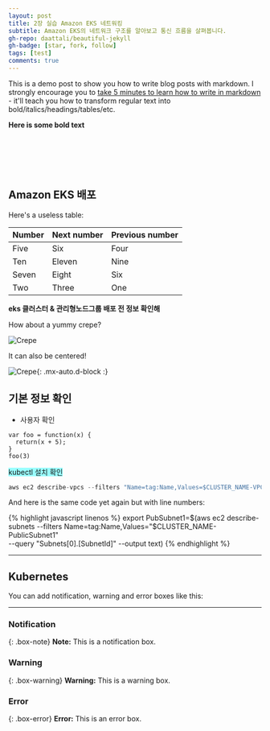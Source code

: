 ```yaml
---
layout: post
title: 2장 실습 Amazon EKS 네트워킹
subtitle: Amazon EKS의 네트워크 구조를 알아보고 통신 흐름을 살펴봅니다.
gh-repo: daattali/beautiful-jekyll
gh-badge: [star, fork, follow]
tags: [test]
comments: true
---
```


This is a demo post to show you how to write blog posts with markdown.  I strongly encourage you to [take 5 minutes to learn how to write in markdown](https://markdowntutorial.com/) - it'll teach you how to transform regular text into bold/italics/headings/tables/etc.








**Here is some bold text**
<br/><br/><br/><br/><br/><br/>
## Amazon EKS 배포

Here's a useless table:

| Number | Next number | Previous number |
| :------ |:--- | :--- |
| Five | Six | Four |
| Ten | Eleven | Nine |
| Seven | Eight | Six |
| Two | Three | One |

__eks 클러스터 & 관리형노드그룹 배포 전 정보 확인해__

How about a yummy crepe?

![Crepe](https://s3-media3.fl.yelpcdn.com/bphoto/cQ1Yoa75m2yUFFbY2xwuqw/348s.jpg)

It can also be centered!

![Crepe](https://s3-media3.fl.yelpcdn.com/bphoto/cQ1Yoa75m2yUFFbY2xwuqw/348s.jpg){: .mx-auto.d-block :}

## 기본 정보 확인

* 사용자 확인
~~~
var foo = function(x) {
  return(x + 5);
}
foo(3)
~~~


<span style="background-color:#99ffff"> kubectl 설치 확인 </span>

```javascript
aws ec2 describe-vpcs --filters "Name=tag:Name,Values=$CLUSTER_NAME-VPC" | jq
```

And here is the same code yet again but with line numbers:

{% highlight javascript linenos %}
export PubSubnet1=$(aws ec2 describe-subnets --filters Name=tag:Name,Values="$CLUSTER_NAME-PublicSubnet1" \
--query "Subnets[0].[SubnetId]" --output text)
{% endhighlight %}

***

## Kubernetes
You can add notification, warning and error boxes like this:

---

### Notification

{: .box-note}
**Note:** This is a notification box.

### Warning

{: .box-warning}
**Warning:** This is a warning box.

### Error

{: .box-error}
**Error:** This is an error box.
